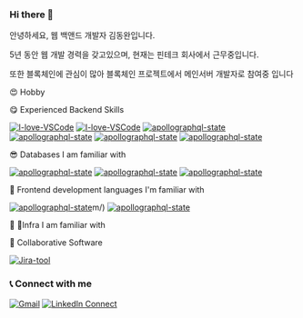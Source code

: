 ### Hi there 👋

안녕하세요, 웹 백앤드 개발자 김동완입니다.

5년 동안 웹 개발 경력을 갖고있으며, 현재는 핀테크 회사에서 근무중입니다.

또한 블록체인에 관심이 많아 블록체인 프로젝트에서 메인서버 개발자로 참여중 입니다

😍 Hobby



😋 Experienced Backend Skills

[![I-love-VSCode](https://img.shields.io/badge/Rust-000000?style=for-the-badge&logo=Rust&logoColor=white)](https://code.visualstudio.com/)
[![I-love-VSCode](https://img.shields.io/badge/Solana-9945FF?style=for-the-badge&logo=Solana&logoColor=white)](https://code.visualstudio.com/)
[![apollographql-state](https://img.shields.io/badge/springboot-6DB33F?style=for-the-badge&logo=springboot&logoColor=white)](https://www.apollographql.com/)
[![apollographql-state](https://img.shields.io/badge/kotlin-7F52FF?style=for-the-badge&logo=kotlin&logoColor=white)](https://www.apollographql.com/)
[![apollographql-state](https://img.shields.io/badge/java-6DB33F?style=for-the-badge&logo=java&logoColor=white)](https://www.apollographql.com/)
[![apollographql-state](https://img.shields.io/badge/Typescript-3178C6?style=for-the-badge&logo=Typescript&logoColor=white)](https://www.apollographql.com/)

😎 Databases I am familiar with

[![apollographql-state](https://img.shields.io/badge/postgresql-4169E1?style=for-the-badge&logo=postgresql&logoColor=white)](https://www.apollographql.com/)
[![apollographql-state](https://img.shields.io/badge/redis-FF4438?style=for-the-badge&logo=redis&logoColor=white)](https://www.apollographql.com/)
[![apollographql-state](https://img.shields.io/badge/mysql-4479A1?style=for-the-badge&logo=mysql&logoColor=white)](https://www.apollographql.com/)

🤩 Frontend development languages I'm familiar with

[![apollographql-state](https://img.shields.io/badge/React-61DAFB?style=for-the-badge&logo=React&logoColor=white)](https://www.apollographql.com/)m/)
[![apollographql-state](https://img.shields.io/badge/threedotjs-000000?style=for-the-badge&logo=threedotjs&logoColor=white)](https://www.apollographql.com/)

🤩 Infra I am familiar with

🤩 Collaborative Software


[![Jira-tool](https://img.shields.io/badge/Jira-tool-0052CC.svg?logo=jira-software)](https://www.atlassian.com/software/jira)


### 📞  Connect with me  



[![Gmail](https://img.shields.io/badge/%20-Send%20Mail-black?color=14171A&labelColor=ef5350&logo=gmail&logoColor=ffffff)](mailto:zkdlwu94@gmail.com) 
[![LinkedIn Connect](https://img.shields.io/badge/%20-LinkedIn-black?color=14171A&labelColor=0077b5&logo=linkedin&logoColor=ffffff)](https://www.linkedin.com/in/%EB%94%94%EC%B0%8C-hip-05a2791a2/)
<!--
**Dongwankim1/Dongwankim1** is a ✨ _special_ ✨ repository because its `README.md` (this file) appears on your GitHub profile.

Here are some ideas to get you started:

- 🔭 I’m currently working on ...
- 🌱 I’m currently learning ...
- 👯 I’m looking to collaborate on ...
- 🤔 I’m looking for help with ...
- 💬 Ask me about ...
- 📫 How to reach me: ...
- 😄 Pronouns: ...
- ⚡ Fun fact: ...
-->
